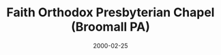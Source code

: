 ---
date: &id001 2000-02-25
end_date: null
location:
  address: null
  city: Broomall
  state: PA
minister:
- end: 2006-01-01
  name: Timothy Walker
  start: 2000-01-01
  type: Evangelist
ministers:
- Timothy Walker
name: Faith Orthodox Presbyterian Chapel
names: null
origination_date: *id001
raw_data: "PA\tBroomall\nFaith Orthodox Presbyterian Chapel  (February 25, 2000-May\
  \ 31, 2006 )\nEvangelist: Timothy Walker, 2000-2006\n"
received_from: null
states:
- PA
status:
  active: false
  end_date: 2006-05-31
  reason: null
  received_from: null
  withdrawal_to: null
title: Faith Orthodox Presbyterian Chapel (Broomall PA)
year_established:
- 2000

---